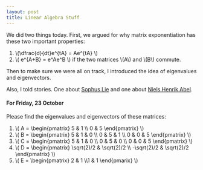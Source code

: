 ```yaml
---
layout: post
title: Linear Algebra Stuff
---
```


We did two things today. First, we argued for why matrix exponentiation has these
two important properties:

  1. \\(\dfrac{d}{dt}e^{tA} = Ae^{tA} \\)
  2. \\( e^{A+B} = e^Ae^B \\) if the two matrices \\(A\\) and \\(B\\) commute.

Then to make sure we were all on track, I introduced the idea of eigenvalues and
eigenvectors.

Also, I told stories. One about [Sophus Lie][Lie] and one about [Niels Henrik Abel][abel].

[abel]: http://www-groups.dcs.st-and.ac.uk/~history/Biographies/Abel.html
[Lie]: http://www-history.mcs.st-and.ac.uk/Biographies/Lie.html


#### For Friday, 23 October

Please find the eigenvalues and eigenvectors of these matrices:

1. \\( A = \begin{pmatrix} 5 & 1 \\\\ 0 & 5 \end{pmatrix} \\)
2. \\( B = \begin{pmatrix} 5 & 1 & 0 \\\\ 0 & 5 & 1 \\\\ 0 & 0 & 5 \end{pmatrix} \\)
3. \\( C = \begin{pmatrix} 5 & 1 & 0 \\\\ 0 & 5 & 0 \\\\ 0 & 0 & 5 \end{pmatrix} \\)
4. \\( D = \begin{pmatrix} \sqrt(2)/2 & \sqrt(2)/2 \\\\ -\sqrt(2)/2 & \sqrt(2)/2 \end{pmatrix} \\)
5. \\( E = \begin{pmatrix} 2 & 1 \\\\1 & 1 \end{pmarix} \\)
